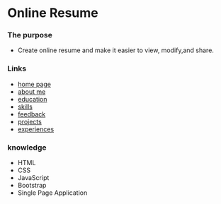 # Online Resume
### The purpose 
* Create online resume and make it easier to view, modify,and share.

### Links
* [home page](https://full-gozan.github.io/portfolio/home.html)
* [about me](https://full-gozan.github.io/portfolio/viewer/aboutme.html)
* [education](https://full-gozan.github.io/portfolio/viewer/education.html)
* [skills](https://full-gozan.github.io/portfolio/viewer/skills.html)
* [feedback](https://full-gozan.github.io/portfolio/viewer/feedback.html)
* [projects](https://full-gozan.github.io/portfolio/viewer/projects.html)
* [experiences](https://full-gozan.github.io/portfolio/viewer/experiences.html)

### knowledge
* HTML
* CSS
* JavaScript
* Bootstrap
* Single Page Application

